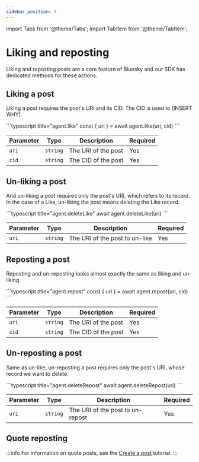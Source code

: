 ```yaml
---
sidebar_position: 4
---
```


import Tabs from '@theme/Tabs';
import TabItem from '@theme/TabItem';

# Liking and reposting

Liking and reposting posts are a core feature of Bluesky and our SDK has
dedicated methods for these actions.

## Liking a post

Liking a post requires the post's URI and its CID. The CID is used to [INSERT
WHY].

<Tabs groupId="sdk">
  <TabItem value="ts" label="Typescript">
    ```typescript title="agent.like"
      const { uri } = await agent.like(uri, cid)
    ```
  </TabItem>
</Tabs>

| Parameter | Type     | Description         | Required |
| --------- | -------- | ------------------- | -------- |
| `uri`     | `string` | The URI of the post | Yes      |
| `cid`     | `string` | The CID of the post | Yes      |

## Un-liking a post

And un-liking a post requires only the post's URI, which refers to its record.
In the case of a Like, un-liking the post means deleting the Like record.

<Tabs groupId="sdk">
  <TabItem value="ts" label="Typescript">
    ```typescript title="agent.deleteLike"
      await agent.deleteLike(uri)
    ```
  </TabItem>
</Tabs>

| Parameter | Type     | Description                    | Required |
| --------- | -------- | ------------------------------ | -------- |
| `uri`     | `string` | The URI of the post to un-like | Yes      |

## Reposting a post

Reposting and un-reposting looks almost exactly the same as liking and
un-liking.

<Tabs groupId="sdk">
  <TabItem value="ts" label="Typescript">
    ```typescript title="agent.repost"
      const { uri } = await agent.repost(uri, cid)
    ```
  </TabItem>
</Tabs>

| Parameter | Type     | Description         | Required |
| --------- | -------- | ------------------- | -------- |
| `uri`     | `string` | The URI of the post | Yes      |
| `cid`     | `string` | The CID of the post | Yes      |

## Un-reposting a post

Same as un-like, un-reposting a post requires only the post's URI, whose record
we want to delete.

<Tabs groupId="sdk">
  <TabItem value="ts" label="Typescript">
    ```typescript title="agent.deleteRepost"
      await agent.deleteRepost(uri)
    ```
  </TabItem>
</Tabs>

| Parameter | Type     | Description                      | Required |
| --------- | -------- | -------------------------------- | -------- |
| `uri`     | `string` | The URI of the post to un-repost | Yes      |

## Quote reposting

:::info
For information on quote posts, see the [Create a
post](/docs/tutorials/creating-a-post#quote-posts) tutorial.
:::
